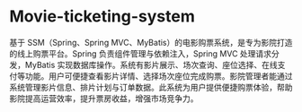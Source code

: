 # Movie-ticketing-system
基于 SSM（Spring、Spring MVC、MyBatis）的电影购票系统，是专为影院打造的线上购票平台。Spring 负责组件管理与依赖注入，Spring MVC 处理请求分发，MyBatis 实现数据库操作。系统有影片展示、场次查询、座位选择、在线支付等功能。用户可便捷查看影片详情、选择场次座位完成购票。影院管理者能通过系统管理影片信息、排片计划与订单数据。此系统为用户提供便捷购票体验，帮助影院提高运营效率，提升票房收益，增强市场竞争力。 
